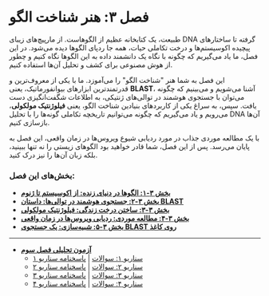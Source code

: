 # فصل ۳: هنر شناخت الگو

طبیعت، یک کتابخانه عظیم از الگوهاست. از مارپیچ‌های زیبای DNA گرفته تا ساختارهای پیچیده اکوسیستم‌ها و درخت تکاملی حیات، همه جا ردپای الگوها دیده می‌شود. در این فصل، ما یاد می‌گیریم که چگونه با نگاه یک دانشمند داده به این الگوها نگاه کنیم و چطور از هوش مصنوعی برای کشف و تحلیل آن‌ها استفاده کنیم.

این فصل به شما هنر "شناخت الگو" را می‌آموزد. ما با یکی از معروف‌ترین و قدرتمندترین ابزارهای بیوانفورماتیک، یعنی **BLAST**، آشنا می‌شویم و می‌بینیم که چگونه می‌توان با جستجوی هوشمند در توالی‌های ژنتیکی، به اطلاعات شگفت‌انگیزی دست یافت. سپس، به سراغ یکی از کاربردهای بنیادین شناخت الگو، یعنی **فیلوژنتیک مولکولی**، می‌رویم و یاد می‌گیریم که چگونه می‌توانیم تاریخچه تکاملی گونه‌ها را با تحلیل DNA آن‌ها بازسازی کنیم.

با یک مطالعه موردی جذاب در مورد ردیابی شیوع ویروس‌ها در زمان واقعی، این فصل به پایان می‌رسد. پس از این فصل، شما قادر خواهید بود الگوهای زیستی را نه تنها ببینید، بلکه زبان آن‌ها را نیز درک کنید.

### بخش‌های این فصل:

- [**بخش ۳-۱: الگوها در دنیای زنده: از اکوسیستم تا ژنوم**](./01-patterns-in-living-world.md)
- [**بخش ۳-۲: جستجوی هوشمند در توالی‌ها: داستان BLAST**](./02-intelligent-sequence-search-blast.md)
- [**بخش ۳-۳: ساختن درخت زندگی: فیلوژنتیک مولکولی**](./03-building-tree-of-life-phylogenetics.md)
- [**بخش ۳-۴: مطالعه موردی: ردیابی ویروس‌ها در زمان واقعی**](./04-case-study-real-time-virus-tracking.md)
- [**بخش ۳-۵: شبیه‌سازی: یک جستجوی BLAST روی کاغذ**](./05-simulation-blast-on-paper.md)

---

- [**آزمون تحلیلی فصل سوم**](./exam/index.md)
  - [سناریو ۱: سوالات](./exam/scenario-01-questions.md) | [پاسخنامه سناریو ۱](./exam/scenario-01-answers.md)
  - [سناریو ۲: سوالات](./exam/scenario-02-questions.md) | [پاسخنامه سناریو ۲](./exam/scenario-02-answers.md)
  - [سناریو ۳: سوالات](./exam/scenario-03-questions.md) | [پاسخنامه سناریو ۳](./exam/scenario-03-answers.md)
  - [سناریو ۴: سوالات](./exam/scenario-04-questions.md) | [پاسخنامه سناریو ۴](./exam/scenario-04-answers.md)

